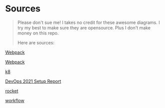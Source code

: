 # Sources

> Please don't sue me! I takes no credit for these awesome diagrams. I try my best to make sure they are opensource. Plus I don't make money on this repo.
> 
> Here are sources:


[Webpack](https://blog.didiyun.com/index.php/2019/03/01/webpack/)

[Webpack](https://developpaper.com/uncover-how-the-webpack-plug-in-works/)

[k8](https://medium.com/devops-mojo/kubernetes-architecture-overview-introduction-to-k8s-architecture-and-understanding-k8s-cluster-components-90e11eb34ccd)

[DevOps 2021 Setup Report](https://www2.circleci.com/2021-puppet-state-of-devops.html?utm_source=google&utm_medium=sem&utm_campaign=sem-google-dg--uscan-en-stateofdevops-maxConv-lg-nb&utm_term=g_e-devops%20report%202021_c__freeCopy_20211222&utm_content=sem-google-dg--uscan-en-stateofdevops-maxConv-lg-nb_keyword-text_eta-stateofdevops2021_mixed-&gclid=Cj0KCQjw8amWBhCYARIsADqZJoVNIft_lwyGCs2KxBrzXQzBTtzJhRi0rjpp6SqFOVqprLDdOvJfxLQaAornEALw_wcB)

[rocket](https://commons.wikimedia.org/wiki/File:Ssme_schematic_%28updated%29.svg)

[workflow](https://developer.here.com/documentation/ci_cd/white_paper/topics/ci-cd-workflow.html)

